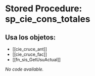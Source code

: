 # Stored Procedure: sp_cie_cons_totales

## Usa los objetos:
- [[cie_cruce_ant]]
- [[cie_cruce_fac]]
- [[fn_sis_GetUsuActual]]

*No code available.*
